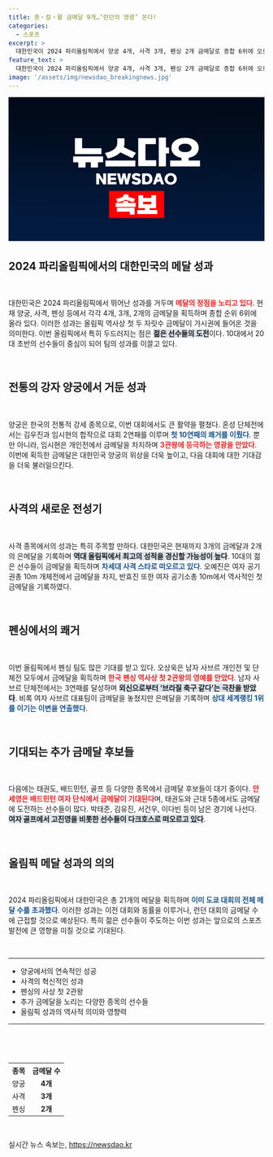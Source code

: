 ```yaml
---
title: 총‧칼‧활 금메달 9개…‘런던의 영광’ 쏜다!
categories:
  - 스포츠
excerpt: >
  대한민국이 2024 파리올림픽에서 양궁 4개, 사격 3개, 펜싱 2개 금메달로 종합 6위에 오르며 금메달 고공행진 중! 추가 메달 기대감이 더해지는 가운데, 역사적인 성과가 기다리고 있다. 클릭으로 금빛 여정을 확인하세요!
feature_text: >
  대한민국이 2024 파리올림픽에서 양궁 4개, 사격 3개, 펜싱 2개 금메달로 종합 6위에 오르며 금메달 고공행진 중! 추가 메달 기대감이 더해지는 가운데, 역사적인 성과가 기다리고 있다. 클릭으로 금빛 여정을 확인하세요!
image: '/assets/img/newsdao_breakingnews.jpg'
---
```


<p><img src="/assets/img/newsdao_breakingnews.jpg" alt="ontimetimes 속보" /></p>

<h2 data-ke-size="size26">2024 파리올림픽에서의 대한민국의 메달 성과</h2>

<p data-ke-size="size16">&nbsp;</p>

<p>대한민국은 2024 파리올림픽에서 뛰어난 성과를 거두며 <b><span style="color: #ee2323;">메달의 정점을 노리고 있다</span></b>. 현재 양궁, 사격, 펜싱 등에서 각각 4개, 3개, 2개의 금메달을 획득하며 종합 순위 6위에 올라 있다. 이러한 성과는 올림픽 역사상 첫 두 자릿수 금메달이 가시권에 들어온 것을 의미한다. 이번 올림픽에서 특히 두드러지는 점은 <b><span style="background-color: #21538527;">젊은 선수들의 도전</span></b>이다. 10대에서 20대 초반의 선수들이 중심이 되어 팀의 성과를 이끌고 있다.</p>

<p data-ke-size="size16">&nbsp;</p>

<h2 data-ke-size="size26">전통의 강자 양궁에서 거둔 성과</h2>

<p data-ke-size="size16">&nbsp;</p>

<p>양궁은 한국의 전통적 강세 종목으로, 이번 대회에서도 큰 활약을 펼쳤다. 혼성 단체전에서는 김우진과 임시현의 합작으로 대회 2연패를 이루며 <b><span style="color: #1a5490;">첫 10연패의 쾌거를 이뤘다</span></b>. 뿐만 아니라, 임시현은 개인전에서 금메달을 차지하며 <b><span style="color: #ee2323;">3관왕에 등극하는 영광을 안았다</span></b>. 이번에 획득한 금메달은 대한민국 양궁의 위상을 더욱 높이고, 다음 대회에 대한 기대감을 더욱 불러일으킨다.</p>

<p data-ke-size="size16">&nbsp;</p>

<h2 data-ke-size="size26">사격의 새로운 전성기</h2>

<p data-ke-size="size16">&nbsp;</p>

<p>사격 종목에서의 성과는 특히 주목할 만하다. 대한민국은 현재까지 3개의 금메달과 2개의 은메달을 기록하며 <b><span style="background-color: #21538527;">역대 올림픽에서 최고의 성적을 경신할 가능성이 높다</span></b>. 10대의 젊은 선수들이 금메달을 획득하며 <b><span style="color: #1a5490;">차세대 사격 스타로 떠오르고 있다</span></b>. 오예진은 여자 공기권총 10m 개체전에서 금메달을 차지, 반효진 또한 여자 공기소총 10m에서 역사적인 첫 금메달을 기록하였다.</p>

<p data-ke-size="size16">&nbsp;</p>

<h2 data-ke-size="size26">펜싱에서의 쾌거</h2>

<p data-ke-size="size16">&nbsp;</p>

<p>이번 올림픽에서 펜싱 팀도 많은 기대를 받고 있다. 오상욱은 남자 사브르 개인전 및 단체전 모두에서 금메달을 획득하며 <b><span style="color: #ee2323;">한국 펜싱 역사상 첫 2관왕의 영예를 안았다</span></b>. 남자 사브르 단체전에서는 3연패를 달성하며 <b><span style="background-color: #21538527;">외신으로부터 ‘브라질 축구 같다’는 극찬을 받았다</span></b>. 비록 여자 사브르 대표팀이 금메달을 놓쳤지만 은메달을 기록하며 <b><span style="color: #1a5490;">상대 세계랭킹 1위를 이기는 이변을 연출했다</span></b>.</p>

<p data-ke-size="size16">&nbsp;</p>

<h2 data-ke-size="size26">기대되는 추가 금메달 후보들</h2>

<p data-ke-size="size16">&nbsp;</p>

<p>다음에는 태권도, 배드민턴, 골프 등 다양한 종목에서 금메달 후보들이 대기 중이다. <b><span style="color: #ee2323;">안세영은 배드민턴 여자 단식에서 금메달이 기대된다</span></b>며, 태권도와 근대 5종에서도 금메달에 도전하는 선수들이 많다. 박태준, 김유진, 서건우, 이다빈 등이 남은 경기에 나선다. <b><span style="background-color: #21538527;">여자 골프에서 고진영을 비롯한 선수들이 다크호스로 떠오르고 있다</span></b>.</p>

<p data-ke-size="size16">&nbsp;</p>

<h2 data-ke-size="size26">올림픽 메달 성과의 의의</h2>

<p data-ke-size="size16">&nbsp;</p>

<p>2024 파리올림픽에서 대한민국은 총 21개의 메달을 획득하며 <b><span style="color: #1a5490;">이미 도쿄 대회의 전체 메달 수를 초과했다</span></b>. 이러한 성과는 이전 대회와 동률을 이루거나, 런던 대회의 금메달 수에 근접할 것으로 예상된다. 특히 젊은 선수들이 주도하는 이번 성과는 앞으로의 스포츠 발전에 큰 영향을 미칠 것으로 기대된다.</p>

<p data-ke-size="size16">&nbsp;</p>

<hr>

<ul>
<li>양궁에서의 연속적인 성공</li>
<li>사격의 혁신적인 성과</li>
<li>펜싱의 사상 첫 2관왕</li>
<li>추가 금메달을 노리는 다양한 종목의 선수들</li>
<li>올림픽 성과의 역사적 의미와 영향력</li>
</ul>

<hr>

<p data-ke-size="size16">&nbsp;</p>

<p><br></p>

<table style="width: 100%;">
<tr>
<th>종목</th>
<th>금메달 수</th>
</tr>
<tr>
<td style="text-align: center; height: 17px;">양궁</td>
<td style="text-align: center; height: 17px;"><b>4개</b></td>
</tr>
<tr>
<td style="text-align: center; height: 17px;">사격</td>
<td style="text-align: center; height: 17px;"><b>3개</b></td>
</tr>
<tr>
<td style="text-align: center; height: 17px;">펜싱</td>
<td style="text-align: center; height: 17px;"><b>2개</b></td>
</tr>
</table>

<p data-ke-size="size16">&nbsp;</p>
실시간 뉴스 속보는, <a href="https://newsdao.kr" rel="dofollow">https://newsdao.kr</a>


